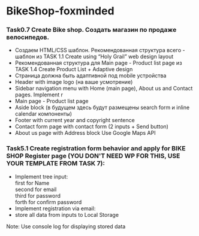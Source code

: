 # BikeShop-foxminded
### Task0.7 Create Bike shop. Создать магазин по продаже велосипедов.
- Создаем HTML/CSS шаблон. Рекомендованная структура всего - шаблон из TASK 1.1 Create using “Holy Grail” web design layout
- Рекомендованная структура для Main page - Product list page из TASK 1.4 Create Product List + Adaptive design
- Страница должна быть адаптивной под mobile устройства
- Header with image logo (на ваше усмотрение)
- Sidebar navigation menu with Home (main page), About us and Contact pages. Implement r
- Main page - Product list page
- Aside block (в будущем здесь будут размещены search form и inline calendar компоненты)
- Footer with current year and copyright sentence
- Contact form page with contact form (2 inputs + Send button)
- About us page with Address block Use Google Maps API

### Task5.1 Create registration form behavior and apply for BIKE SHOP Register page (YOU DON'T NEED WP FOR THIS, USE YOUR TEMPLATE FROM TASK 7):
- Implement tree input:  
 first for Name  
 second for email  
 third for password  
 forth for confirm password
- Implement registration via email:
- store all data from inputs to Local Storage  
  
 Note: Use console log for displaying stored data

